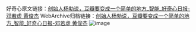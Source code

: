 好奇心原文链接：[创始人杨勃说，豆瓣要变成一个简单的地方_智能_好奇心日报-邓若虚 黄俊杰](https://www.qdaily.com/articles/8446.html)
WebArchive归档链接：[创始人杨勃说，豆瓣要变成一个简单的地方_智能_好奇心日报-邓若虚 黄俊杰](http://web.archive.org/web/20160406145820/http://www.qdaily.com:80/articles/8446.html)
![image](http://ww3.sinaimg.cn/large/007d5XDpgy1g3vd6qgb9tj30u0b3ihdv)